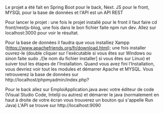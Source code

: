 Le projet a été fait en Spring Boot pour le back, Next. JS pour le front, MYSQL pour la base de données et l'API est un API REST

Pour lancer le projet :
une fois le projet installé pour le front il faut faire cd front/nextjs-blog, une fois dans le bon fichier faite npm run dev.
Allez sur localhost:3000 pour voir le résultat.

Pour la base de données il faudra que vous installiez Xampp (https://www.apachefriends.org/fr/download.html); 
une fois installer ouvrez-le (double cliquer sur l'exécutable si vous êtes sur Windows ou sinon faite sudo ./[le nom du fichier installer] si vous êtes sur Linux)
et suiver tout les étapes de l'Installation. Quand vous avez fini l'Installation, vous devriez voir tout les modules et démarrer Apache et MYSQL.
Vous retrouverez la base de données sur http://localhost/phpmyadmin/index.php?

Pour le back allez sur EmploiApplication.java avec votre éditeur de code (Visual Studio Code, Inteliji ou  autres) et démarrer le java (normalement en haut à droite de votre écran vous trouverez un bouton qui s'appelle Run Java)
L'API se trouve sur http://localhost:9090
